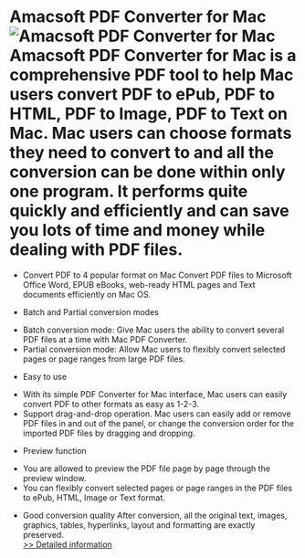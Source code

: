 # Amacsoft PDF Converter for Mac<br />![Amacsoft PDF Converter for Mac](https://mycommerce.akamaized.net/api/pimages/P300924593/BIG/300924593.PNG)<br />Amacsoft PDF Converter for Mac is a comprehensive PDF tool to help Mac users convert PDF to ePub, PDF to HTML, PDF to Image, PDF to Text on Mac. Mac users can choose formats they need to convert to and all the conversion can be done within only one program. It performs quite quickly and efficiently and can save you lots of time and money while dealing with PDF files.

* Convert PDF to 4 popular format on Mac
Convert PDF files to Microsoft Office Word, EPUB eBooks, web-ready HTML pages and Text documents efficiently on Mac OS.

* Batch and Partial conversion modes
- Batch conversion mode: Give Mac users the ability to convert several PDF files at a time with Mac PDF Converter.
- Partial conversion mode: Allow Mac users to flexibly convert selected pages or page ranges from large PDF files.

* Easy to use
- With its simple PDF Converter for Mac interface, Mac users can easily convert PDF to other formats as easy as 1-2-3.
- Support drag-and-drop operation. Mac users can easily add or remove PDF files in and out of the panel, or change the conversion order for the imported PDF files by dragging and dropping.

* Preview function
- You are allowed to preview the PDF file page by page through the preview window.
- You can flexibly convert selected pages or page ranges in the PDF files to ePub, HTML, Image or Text format.

* Good conversion quality
After conversion, all the original text, images, graphics, tables, hyperlinks, layout and formatting are exactly preserved.<br />[>> Detailed information](https://secure.shareit.com/shareit/product.html?productid=300924593&affiliateid=200057808)